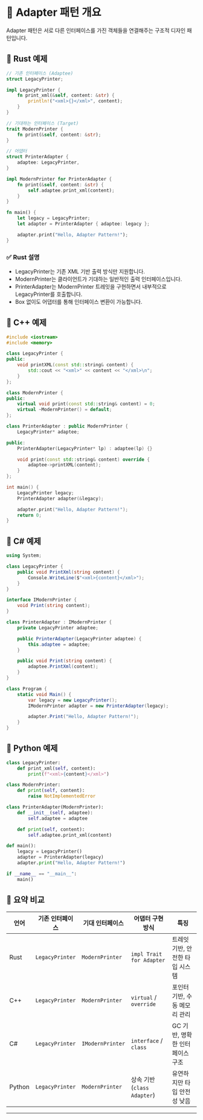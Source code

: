 # 🧠 Adapter 패턴 개요
Adapter 패턴은 서로 다른 인터페이스를 가진 객체들을 연결해주는 구조적 디자인 패턴입니다.

## 🦀 Rust 예제
```rust
// 기존 인터페이스 (Adaptee)
struct LegacyPrinter;

impl LegacyPrinter {
    fn print_xml(&self, content: &str) {
        println!("<xml>{}</xml>", content);
    }
}

// 기대하는 인터페이스 (Target)
trait ModernPrinter {
    fn print(&self, content: &str);
}

// 어댑터
struct PrinterAdapter {
    adaptee: LegacyPrinter,
}

impl ModernPrinter for PrinterAdapter {
    fn print(&self, content: &str) {
        self.adaptee.print_xml(content);
    }
}

fn main() {
    let legacy = LegacyPrinter;
    let adapter = PrinterAdapter { adaptee: legacy };

    adapter.print("Hello, Adapter Pattern!");
}
```

### ✅ Rust 설명
- LegacyPrinter는 기존 XML 기반 출력 방식만 지원합니다.
- ModernPrinter는 클라이언트가 기대하는 일반적인 출력 인터페이스입니다.
- PrinterAdapter는 ModernPrinter 트레잇을 구현하면서 내부적으로 LegacyPrinter를 호출합니다.
- Box<dyn Trait> 없이도 어댑터를 통해 인터페이스 변환이 가능합니다.

## 💠 C++ 예제
```cpp
#include <iostream>
#include <memory>

class LegacyPrinter {
public:
    void printXML(const std::string& content) {
        std::cout << "<xml>" << content << "</xml>\n";
    }
};

class ModernPrinter {
public:
    virtual void print(const std::string& content) = 0;
    virtual ~ModernPrinter() = default;
};

class PrinterAdapter : public ModernPrinter {
    LegacyPrinter* adaptee;

public:
    PrinterAdapter(LegacyPrinter* lp) : adaptee(lp) {}

    void print(const std::string& content) override {
        adaptee->printXML(content);
    }
};

int main() {
    LegacyPrinter legacy;
    PrinterAdapter adapter(&legacy);

    adapter.print("Hello, Adapter Pattern!");
    return 0;
}
```


## 🧱 C# 예제
```csharp
using System;

class LegacyPrinter {
    public void PrintXml(string content) {
        Console.WriteLine($"<xml>{content}</xml>");
    }
}

interface IModernPrinter {
    void Print(string content);
}

class PrinterAdapter : IModernPrinter {
    private LegacyPrinter adaptee;

    public PrinterAdapter(LegacyPrinter adaptee) {
        this.adaptee = adaptee;
    }

    public void Print(string content) {
        adaptee.PrintXml(content);
    }
}

class Program {
    static void Main() {
        var legacy = new LegacyPrinter();
        IModernPrinter adapter = new PrinterAdapter(legacy);

        adapter.Print("Hello, Adapter Pattern!");
    }
}
```


## 🐍 Python 예제
```python
class LegacyPrinter:
    def print_xml(self, content):
        print(f"<xml>{content}</xml>")

class ModernPrinter:
    def print(self, content):
        raise NotImplementedError

class PrinterAdapter(ModernPrinter):
    def __init__(self, adaptee):
        self.adaptee = adaptee

    def print(self, content):
        self.adaptee.print_xml(content)

def main():
    legacy = LegacyPrinter()
    adapter = PrinterAdapter(legacy)
    adapter.print("Hello, Adapter Pattern!")

if __name__ == "__main__":
    main()
```


## 🧩 요약 비교
| 언어     | 기존 인터페이스 | 기대 인터페이스   | 어댑터 구현 방식             | 특징                         |
|----------|------------------|--------------------|------------------------------|------------------------------|
| Rust     | `LegacyPrinter`  | `ModernPrinter`    | `impl Trait for Adapter`     | 트레잇 기반, 안전한 타입 시스템 |
| C++      | `LegacyPrinter`  | `ModernPrinter`    | `virtual` / `override`       | 포인터 기반, 수동 메모리 관리  |
| C#       | `LegacyPrinter`  | `IModernPrinter`   | `interface` / `class`        | GC 기반, 명확한 인터페이스 구조 |
| Python   | `LegacyPrinter`  | `ModernPrinter`    | 상속 기반 (`class Adapter`) | 유연하지만 타입 안전성 낮음     |

---

